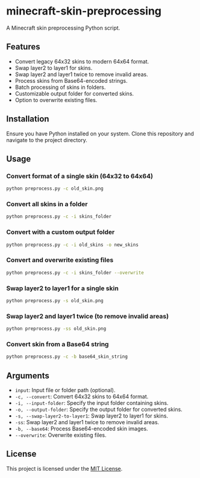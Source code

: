 # minecraft-skin-preprocessing

A Minecraft skin preprocessing Python script.

## Features

- Convert legacy 64x32 skins to modern 64x64 format.
- Swap layer2 to layer1 for skins.
- Swap layer2 and layer1 twice to remove invalid areas.
- Process skins from Base64-encoded strings.
- Batch processing of skins in folders.
- Customizable output folder for converted skins.
- Option to overwrite existing files.

## Installation

Ensure you have Python installed on your system. Clone this repository and navigate to the project directory.

## Usage

### Convert format of a single skin (64x32 to 64x64)
```bash
python preprocess.py -c old_skin.png
```

### Convert all skins in a folder
```bash
python preprocess.py -c -i skins_folder
```

### Convert with a custom output folder
```bash
python preprocess.py -c -i old_skins -o new_skins
```

### Convert and overwrite existing files
```bash
python preprocess.py -c -i skins_folder --overwrite
```

### Swap layer2 to layer1 for a single skin
```bash
python preprocess.py -s old_skin.png
```

### Swap layer2 and layer1 twice (to remove invalid areas)
```bash
python preprocess.py -ss old_skin.png
```

### Convert skin from a Base64 string
```bash
python preprocess.py -c -b base64_skin_string
```

## Arguments

- `input`: Input file or folder path (optional).
- `-c, --convert`: Convert 64x32 skins to 64x64 format.
- `-i, --input-folder`: Specify the input folder containing skins.
- `-o, --output-folder`: Specify the output folder for converted skins.
- `-s, --swap-layer2-to-layer1`: Swap layer2 to layer1 for skins.
- `-ss`: Swap layer2 and layer1 twice to remove invalid areas.
- `-b, --base64`: Process Base64-encoded skin images.
- `--overwrite`: Overwrite existing files.

## License

This project is licensed under the [MIT License](LICENSE).